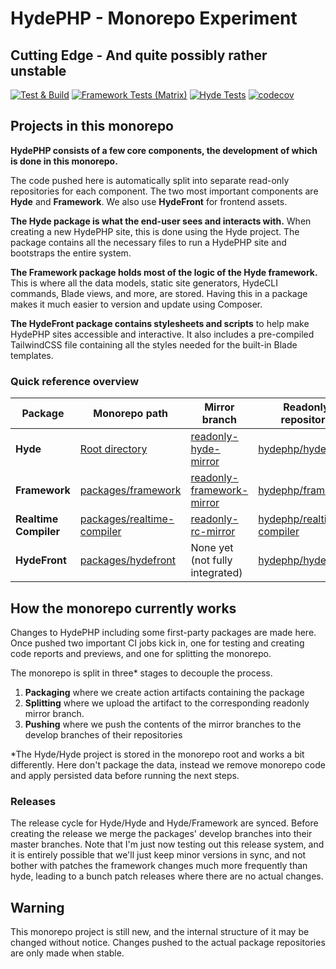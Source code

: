 # HydePHP - Monorepo Experiment
## Cutting Edge - And quite possibly rather unstable

[![Test & Build](https://github.com/hydephp/develop/actions/workflows/continuous-integration.yml/badge.svg)](https://github.com/hydephp/develop/actions/workflows/continuous-integration.yml)
[![Framework Tests (Matrix)](https://github.com/hydephp/framework/actions/workflows/run-tests.yml/badge.svg)](https://github.com/hydephp/framework/actions/workflows/run-tests.yml)
[![Hyde Tests](https://github.com/hydephp/hyde/actions/workflows/run-tests.yml/badge.svg)](https://github.com/hydephp/hyde/actions/workflows/run-tests.yml)
[![codecov](https://codecov.io/gh/hydephp/develop/branch/master/graph/badge.svg?token=G6N2161TOT)](https://codecov.io/gh/hydephp/develop)


## Projects in this monorepo

**HydePHP consists of a few core components, the development of which is done in this monorepo.**

The code pushed here is automatically split into separate read-only repositories for each component.
The two most important components are **Hyde** and **Framework**. We also use **HydeFront** for frontend assets.

**The Hyde package is what the end-user sees and interacts with.** When creating a new HydePHP site, this is done using the Hyde project. The package contains all the necessary files to run a HydePHP site and bootstraps the entire system.

**The Framework package holds most of the logic of the Hyde framework.** This is where all the data models, static site generators, HydeCLI commands, Blade views, and more, are stored. Having this in a package makes it much easier to version and update using Composer.

**The HydeFront package contains stylesheets and scripts** to help make HydePHP sites accessible and interactive. It also includes a pre-compiled TailwindCSS file containing all the styles needed for the built-in Blade templates.

### Quick reference overview

| **Package**           | **Monorepo path**                                        | **Mirror branch**                                                                              | **Readonly repository**                                                   | **Package location**                                                            |
|-----------------------|----------------------------------------------------------|------------------------------------------------------------------------------------------------|---------------------------------------------------------------------------|---------------------------------------------------------------------------------|
| **Hyde**              | [Root directory](https://github.com/hydephp/develop)     | [readonly-hyde-mirror](https://github.com/hydephp/develop/tree/readonly-hyde-mirror)           | [hydephp/hyde](https://github.com/hydephp/hyde)                           | [hyde/hyde](https://packagist.org/packages/hyde/hyde)                           |
| **Framework**         | [packages/framework](packages/framework)                 | [readonly-framework-mirror](https://github.com/hydephp/develop/tree/readonly-framework-mirror) | [hydephp/framework](https://github.com/hydephp/framework)                 | [hyde/framework](https://packagist.org/packages/hyde/framework)                 |
| **Realtime Compiler** | [packages/realtime-compiler](packages/realtime-compiler) | [readonly-rc-mirror](https://github.com/hydephp/develop/tree/readonly-rc-mirror)               | [hydephp/realtime-compiler](https://github.com/hydephp/realtime-compiler) | [hyde/realtime-compiler](https://packagist.org/packages/hyde/realtime-compiler) |
| **HydeFront**         | [packages/hydefront](packages/hydefront)                 | None yet (not fully integrated)                                                                | [hydephp/hydefront](https://github.com/hydephp/hydefront)                 | [npm@hydefront](https://www.npmjs.com/package/hydefront)                        |


## How the monorepo currently works

Changes to HydePHP including some first-party packages are made here.
Once pushed two important CI jobs kick in, one for testing and creating code reports and previews, and one for splitting the monorepo.

The monorepo is split in three* stages to decouple the process.

1. **Packaging** where we create action artifacts containing the package
2. **Splitting** where we upload the artifact to the corresponding readonly mirror branch.
3. **Pushing**   where we push the contents of the mirror branches to the develop branches of their repositories

*The Hyde/Hyde project is stored in the monorepo root and works a bit differently. Here don't package the data, instead we remove monorepo code and apply persisted data before running the next steps.

### Releases

The release cycle for Hyde/Hyde and Hyde/Framework are synced. Before creating the release we merge the packages' develop branches into their master branches.
Note that I'm just now testing out this release system, and it is entirely possible that we'll just keep minor versions in sync, and not bother with patches the framework changes much more frequently than hyde, leading to a bunch patch releases where there are no actual changes.

## Warning

This monorepo project is still new, and the internal structure of it may be changed without notice.
Changes pushed to the actual package repositories are only made when stable.

